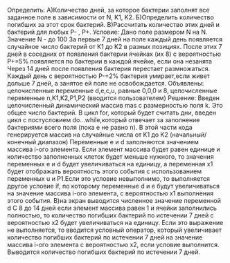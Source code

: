 Определить:
А)Количество дней, за которое бактерии заполнят все заданное поле в зависимости от N, K1, K2. 
Б)Определить количество погибших за этот срок бактерий.
В)Рассчитать количество этих дней и бактерий для любых P- , P+.
Условие:
Дано поле размером N на N. Значение N - до 100
За первые 7 дней на поле каждый день появляется случайное число бактерий от K1 до K2 в разных позициях.
После этих 7 дней в соседних от появления бактерии ячейках (их 8) с вероятностью P+=5% появляется по бактерии в каждой ячейке, 
если она незанята
Через 14 дней после появления бактерия перестает размножаться.
Каждый день с вероятностью P-=2% бактерия умирает,если живет дольше 7 дней, а занятое ей поле не освобождается.
Объявлены:
целочисленные переменные d,e,с,u, равные 0,0,0 и 8,
целочисленные переменные n,K1,K2,P1,P2 (вводится пользователем)
Решение:
Введен целочисленный динамический массив mas с размерностью поля k. Это общее число бактерий.
В цикл for, который будет считать дни, введен цикл с постусловием do…while,который отвечает за заполнение бактериями всего поля
(пока e не равно n). В этой части кода генерируется массив на случайные числа от K1 до K2 (начальный/конечный диапазон)
Переменные е и d заполняются значением массива i-ого элемента. 
Если элемент массива будет равен единице и количество заполненных клеток будет меньше нужного, то значения переменных e и d будет
увеличиваться на единицу, а переменная x1 будет отображать вероятность этого события с использованием переменных u и P1.Если это
условие невыполнимо, то выполняется другое условие if, по которому переменные d и e будут увеличиваться на значение массива i-ого 
элемента, с вероятностью x1 выполнения этого события. В)на экран выводится численное значение переменной d
С 8 до 14 дней  если элемент массива равен 1 и ячейки заполнились полностью, то количество погибших бактерий по истечении 7 дней 
с вероятностью x2 будет
увеличиваться на единицу. Если это выражение не выполняется, то вводится условный оператор, который увеличивает количество погибших 
бактерий по истечении 7 дней на значение массива i-ого элемента с вероятностью x2, если условие выполнится. Выводится количество 
погибших бактерий по истечении 7 дней.
